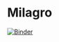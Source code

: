 # Milagro
[![Binder](https://mybinder.org/badge_logo.svg)](https://mybinder.org/v2/gh/gversmee/Milagro/main?labpath=milagro.ipynb)
